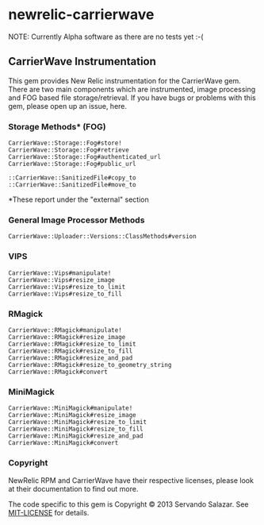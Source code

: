 newrelic-carrierwave
====================

NOTE: Currently Alpha software as there are no tests yet :-(

## CarrierWave Instrumentation 

This gem provides New Relic instrumentation for the CarrierWave gem. There are two main components which are instrumented, image processing and FOG based file storage/retrieval. If you have bugs or problems with this gem, please open up an issue, here. 

### Storage Methods* (FOG) 

    CarrierWave::Storage::Fog#store!
    CarrierWave::Storage::Fog#retrieve
    CarrierWave::Storage::Fog#authenticated_url
    CarrierWave::Storage::Fog#public_url

    ::CarrierWave::SanitizedFile#copy_to
    ::CarrierWave::SanitizedFile#move_to


*These report under the "external" section

### General Image Processor Methods

    CarrierWave::Uploader::Versions::ClassMethods#version

### VIPS

    CarrierWave::Vips#manipulate!
    CarrierWave::Vips#resize_image
    CarrierWave::Vips#resize_to_limit
    CarrierWave::Vips#resize_to_fill

### RMagick


    CarrierWave::RMagick#manipulate!
    CarrierWave::RMagick#resize_image
    CarrierWave::RMagick#resize_to_limit
    CarrierWave::RMagick#resize_to_fill
    CarrierWave::RMagick#resize_and_pad
    CarrierWave::RMagick#resize_to_geometry_string
    CarrierWave::RMagick#convert

### MiniMagick

    CarrierWave::MiniMagick#manipulate!
    CarrierWave::MiniMagick#resize_image
    CarrierWave::MiniMagick#resize_to_limit
    CarrierWave::MiniMagick#resize_to_fill
    CarrierWave::MiniMagick#resize_and_pad
    CarrierWave::MiniMagick#convert


### Copyright
NewRelic RPM and CarrierWave have their respective licenses, please look at their documentation to find out more. 

The code specific to this gem is Copyright © 2013 Servando Salazar. See [MIT-LICENSE](http://github.com/tehprofessor/newrelic-carrierwave/blob/master/MIT-LICENSE) for details.
